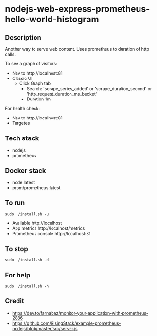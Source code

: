 # nodejs-web-express-prometheus-hello-world-histogram

## Description
Another way to serve web content.
Uses prometheus to duration of http calls.

To see a graph of visitors:
- Nav to http://localhost:81
- Classic UI
  - Click Graph tab
    - Search: 'scrape_series_added'
      or 'scrape_duration_second'
      or 'http_request_duration_ms_bucket'
    - Duration 1m

For health check:
- Nav to http://localhost:81
- Targetes

## Tech stack
- nodejs
- prometheus

## Docker stack
- node:latest
- prom/prometheus:latest

## To run
`sudo ./install.sh -u`
- Available http://localhost
- App metrics http://localhost/metrics
- Prometheus console http://localhost:81

## To stop
`sudo ./install.sh -d`

## For help
`sudo ./install.sh -h`

## Credit
- https://dev.to/farnabaz/monitor-your-application-with-prometheus-2886
- https://github.com/RisingStack/example-prometheus-nodejs/blob/master/src/server.js
